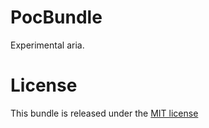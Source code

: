 PocBundle
=========

Experimental aria.

License
=======

This bundle is released under the [MIT license](LICENSE)
